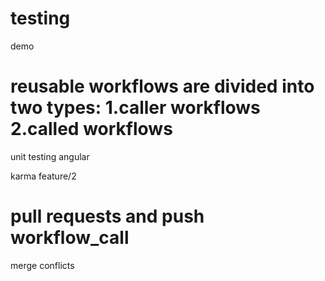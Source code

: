 # testing
demo

reusable workflows are divided into two types: 1.caller workflows
                                               2.called workflows
=======
unit testing
angular

karma
feature/2


pull requests and push workflow_call
=======
merge conflicts

